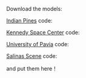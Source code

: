 Download the models:

[Indian Pines]() code:

[Kennedy Space Center]() code:

[University of Pavia]() code:

[Salinas Scene]() code:

and put them here！
